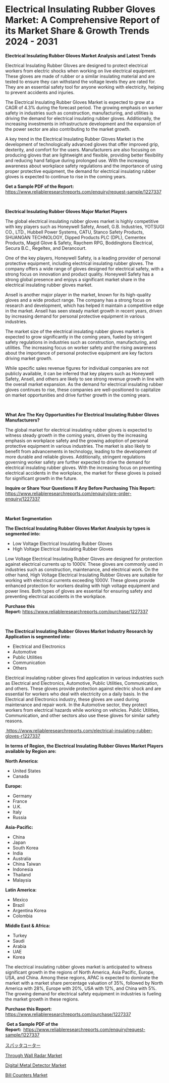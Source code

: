 <p><h1>Electrical Insulating Rubber Gloves Market: A Comprehensive Report of its Market Share & Growth Trends 2024 - 2031</h1></p><p><strong>Electrical Insulating Rubber Gloves Market Analysis and Latest Trends</strong></p>
<p><p>Electrical Insulating Rubber Gloves are designed to protect electrical workers from electric shocks when working on live electrical equipment. These gloves are made of rubber or a similar insulating material and are tested to ensure they can withstand the voltage levels they are rated for. They are an essential safety tool for anyone working with electricity, helping to prevent accidents and injuries.</p><p>The Electrical Insulating Rubber Gloves Market is expected to grow at a CAGR of 4.3% during the forecast period. The growing emphasis on worker safety in industries such as construction, manufacturing, and utilities is driving the demand for electrical insulating rubber gloves. Additionally, the increasing investments in infrastructure development and the expansion of the power sector are also contributing to the market growth.</p><p>A key trend in the Electrical Insulating Rubber Gloves Market is the development of technologically advanced gloves that offer improved grip, dexterity, and comfort for the users. Manufacturers are also focusing on producing gloves that are lightweight and flexible, providing better flexibility and reducing hand fatigue during prolonged use. With the increasing awareness about workplace safety regulations and the importance of using proper protective equipment, the demand for electrical insulating rubber gloves is expected to continue to rise in the coming years.</p></p>
<p><strong>Get a Sample PDF of the Report:&nbsp;</strong> <a href="https://www.reliableresearchreports.com/enquiry/request-sample/1227337">https://www.reliableresearchreports.com/enquiry/request-sample/1227337</a></p>
<p>&nbsp;</p>
<p><strong>Electrical Insulating Rubber Gloves Major Market Players</strong></p>
<p><p>The global electrical insulating rubber gloves market is highly competitive with key players such as Honeywell Safety, Ansell, G.B. Industries, YOTSUGI CO., LTD., Hubbell Power Systems, CATU, Stanco Safety Products, SHUANGAN TECHNOLOGY, Dipped Products PLC (DPL), Cementex Products, Magid Glove & Safety, Raychem RPG, Boddingtons Electrical, Secura B.C., Regeltex, and Derancourt.</p><p>One of the key players, Honeywell Safety, is a leading provider of personal protective equipment, including electrical insulating rubber gloves. The company offers a wide range of gloves designed for electrical safety, with a strong focus on innovation and product quality. Honeywell Safety has a strong global presence and enjoys a significant market share in the electrical insulating rubber gloves market.</p><p>Ansell is another major player in the market, known for its high-quality gloves and a wide product range. The company has a strong focus on research and development, which has helped it maintain a competitive edge in the market. Ansell has seen steady market growth in recent years, driven by increasing demand for personal protective equipment in various industries.</p><p>The market size of the electrical insulating rubber gloves market is expected to grow significantly in the coming years, fueled by stringent safety regulations in industries such as construction, manufacturing, and utilities. The increasing focus on worker safety and the rising awareness about the importance of personal protective equipment are key factors driving market growth.</p><p>While specific sales revenue figures for individual companies are not publicly available, it can be inferred that key players such as Honeywell Safety, Ansell, and others are likely to see strong revenue growth in line with the overall market expansion. As the demand for electrical insulating rubber gloves continues to rise, these companies are well-positioned to capitalize on market opportunities and drive further growth in the coming years.</p></p>
<p>&nbsp;</p>
<p><strong>What Are The Key Opportunities For Electrical Insulating Rubber Gloves Manufacturers?</strong></p>
<p><p>The global market for electrical insulating rubber gloves is expected to witness steady growth in the coming years, driven by the increasing emphasis on workplace safety and the growing adoption of personal protective equipment in various industries. The market is also likely to benefit from advancements in technology, leading to the development of more durable and reliable gloves. Additionally, stringent regulations governing worker safety are further expected to drive the demand for electrical insulating rubber gloves. With the increasing focus on preventing electrical accidents in the workplace, the market for these gloves is poised for significant growth in the future.</p></p>
<p><strong>Inquire or Share Your Questions If Any Before Purchasing This Report:</strong> <a href="https://www.reliableresearchreports.com/enquiry/pre-order-enquiry/1227337">https://www.reliableresearchreports.com/enquiry/pre-order-enquiry/1227337</a></p>
<p>&nbsp;</p>
<p><strong>Market Segmentation</strong></p>
<p><strong>The Electrical Insulating Rubber Gloves Market Analysis by types is segmented into:</strong></p>
<p><ul><li>Low Voltage Electrical Insulating Rubber Gloves</li><li>High Voltage Electrical Insulating Rubber Gloves</li></ul></p>
<p><p>Low Voltage Electrical Insulating Rubber Gloves are designed for protection against electrical currents up to 1000V. These gloves are commonly used in industries such as construction, maintenance, and electrical work. On the other hand, High Voltage Electrical Insulating Rubber Gloves are suitable for working with electrical currents exceeding 1000V. These gloves provide enhanced protection for workers dealing with high voltage equipment and power lines. Both types of gloves are essential for ensuring safety and preventing electrical accidents in the workplace.</p></p>
<p><strong>Purchase this Report:&nbsp;</strong><a href="https://www.reliableresearchreports.com/purchase/1227337">https://www.reliableresearchreports.com/purchase/1227337</a></p>
<p>&nbsp;</p>
<p><strong>The Electrical Insulating Rubber Gloves Market Industry Research by Application is segmented into:</strong></p>
<p><ul><li>Electrical and Electronics</li><li>Automotive</li><li>Public Utilities</li><li>Communication</li><li>Others</li></ul></p>
<p><p>Electrical insulating rubber gloves find application in various industries such as Electrical and Electronics, Automotive, Public Utilities, Communication, and others. These gloves provide protection against electric shock and are essential for workers who deal with electricity on a daily basis. In the Electrical and Electronics industry, these gloves are used during maintenance and repair work. In the Automotive sector, they protect workers from electrical hazards while working on vehicles. Public Utilities, Communication, and other sectors also use these gloves for similar safety reasons.</p></p>
<p><a href="https://www.reliableresearchreports.com/electrical-insulating-rubber-gloves-r1227337">&nbsp;https://www.reliableresearchreports.com/electrical-insulating-rubber-gloves-r1227337</a></p>
<p><strong>In terms of Region, the Electrical Insulating Rubber Gloves Market Players available by Region are:</strong></p>
<p>
    <p> <strong> North America: </strong>
        <ul>
            <li>United States</li>
            <li>Canada</li>
        </ul>
        </p> 
    <p> <strong> Europe: </strong>
        <ul>
            <li>Germany</li>
            <li>France</li>
            <li>U.K.</li>
            <li>Italy</li>
            <li>Russia</li>
        </ul>
        </p> 
    <p> <strong> Asia-Pacific: </strong>
        <ul>
            <li>China</li>
            <li>Japan</li>
            <li>South Korea</li>
            <li>India</li>
            <li>Australia</li>
            <li>China Taiwan</li>
            <li>Indonesia</li>
            <li>Thailand</li>
            <li>Malaysia</li>
        </ul>
        </p> 
    <p> <strong> Latin America: </strong>
        <ul>
            <li>Mexico</li>
            <li>Brazil</li>
            <li>Argentina Korea</li>
            <li>Colombia</li>
        </ul>
        </p> 
    <p> <strong> Middle East & Africa: </strong>
        <ul>
            <li>Turkey</li>
            <li>Saudi</li>
            <li>Arabia</li>
            <li>UAE</li>
            <li>Korea</li>
        </ul>
    </p>
    </p>
<p><p>The electrical insulating rubber gloves market is anticipated to witness significant growth in the regions of North America, Asia Pacific, Europe, USA, and China. Among these regions, APAC is expected to dominate the market with a market share percentage valuation of 35%, followed by North America with 28%, Europe with 20%, USA with 12%, and China with 5%. The growing demand for electrical safety equipment in industries is fueling the market growth in these regions.</p></p>
<p><strong>Purchase this Report: </strong><a href="https://www.reliableresearchreports.com/purchase/1227337">https://www.reliableresearchreports.com/purchase/1227337</a></p>
<p>&nbsp;<strong>Get a Sample PDF of the Report:&nbsp;&nbsp;</strong><a href="https://www.reliableresearchreports.com/enquiry/request-sample/1227337">https://www.reliableresearchreports.com/enquiry/request-sample/1227337</a></p>
<p><strong></strong></p>
<p><p><a href="https://github.com/mohamedbakry57/Market-Research-Report-List-3/blob/main/366585430501.md">スパッタコーター</a></p><p><a href="https://noble-drawer-34c.notion.site/Through-Wall-Radar-Market-Size-Reveals-the-Best-Marketing-Channels-In-Global-Industry-230a94f74d1d4af5b042e399b4f5cbb6">Through Wall Radar Market</a></p><p><a href="https://iodized-pantydraco-05c.notion.site/Digital-Metal-Detector-Market-Report-Reveals-the-Latest-Trends-And-Growth-Opportunities-of-this-Mark-2ea0b80cff7f4267b661b0c4983cbbcf">Digital Metal Detector Market</a></p><p><a href="https://view.publitas.com/reportprime-1/bill-counters-market-insights-into-market-cagr-market-trends-and-growth-strategies/">Bill Counters Market</a></p></p>